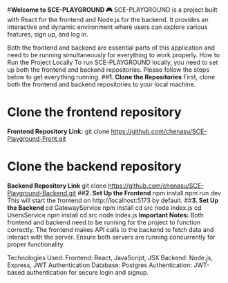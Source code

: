 #**Welcome to SCE-PLAYGROUND 🎮**
SCE-PLAYGROUND is a  project built with React for the frontend and Node.js for the backend. It provides an interactive and dynamic environment where users can explore various features, sign up, and log in. 

Both the frontend and backend are essential parts of this application and need to be running simultaneously for everything to work properly.
How to Run the Project Locally
To run SCE-PLAYGROUND locally, you need to set up both the frontend and backend repositories. Please follow the steps below to get everything running.
##**1. Clone the Repositories**
First, clone both the frontend and backend repositories to your local machine.
# Clone the frontend repository
**Frontend Repository Link:**
git clone https://github.com/chenasu/SCE-Playground-Front.git
# Clone the backend repository
**Backend Repository Link**
git clone https://github.com/chenasu/SCE-Playground-Backend.git
##**2. Set Up the Frontend**
npm install
npm run dev
This will start the frontend on http://localhost:5173 by default.
##**3. Set Up the Backend**
cd GatewayService
npm install
cd src
node index.js
cd UsersService
npm install
cd src
node index.js
**Important Notes:**
Both frontend and backend need to be running for the project to function correctly.
The frontend makes API calls to the backend to fetch data and interact with the server.
Ensure both servers are running concurrently for proper functionality.

Technologies Used:
Frontend: React, JavaScript, JSX
Backend: Node.js, Express, JWT Authentication
Database: Postgres
Authentication: JWT-based authentication for secure login and signup.




